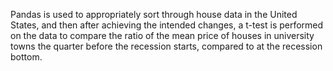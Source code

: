 Pandas is used to appropriately sort through house data in the United States, and then after achieving the intended changes, 
a t-test is performed on the data to compare the ratio of the mean price of houses in university towns the quarter before the recession starts, compared to at the recession bottom.
